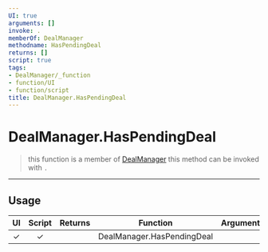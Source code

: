 ```yaml
---
UI: true
arguments: []
invoke: .
memberOf: DealManager
methodname: HasPendingDeal
returns: []
script: true
tags:
- DealManager/_function
- function/UI
- function/script
title: DealManager.HasPendingDeal
---
```

# DealManager.HasPendingDeal
> this function is a member of [DealManager](civ-6/lua/DealManager.md)
> this method can be invoked with `.`
-----
## Usage
|  UI | Script | Returns | Function | Arguments |
|:---:|:------:|-------:|:--------:|:---------|
|✓|✓||DealManager.HasPendingDeal||
